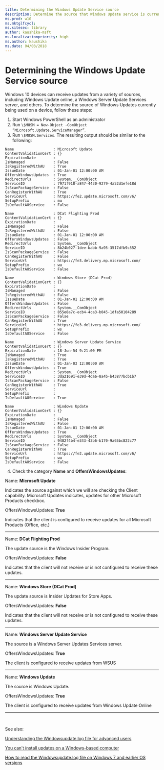 ```yaml
---
title: Determining the Windows Update Service source
description: Determine the source that Windows Update service is currently using.
ms.prod: w10
ms.mktglfcycl: 
ms.sitesec: library
author: kaushika-msft
ms.localizationpriority: high
ms.author: kaushika
ms.date: 04/03/2018
---
```


# Determining the Windows Update Service source

Windows 10 devices can receive updates from a variety of sources, including Windows Update online, a Windows Server Update Services server, and others. To determine the source of Windows Updates currently being used on a device, follow these steps: 

1.  Start Windows PowerShell as an administrator
2.  Run  `\$MUSM = New-Object -ComObject   “Microsoft.Update.ServiceManager”`.
3.  Run `\$MUSM.Services`. The resulting output should be similar to the following: 

```
Name                  : Microsoft Update
ContentValidationCert : {}
ExpirationDate        :
IsManaged             : False
IsRegisteredWithAU    : True
IssueDate             : 01-Jan-01 12:00:00 AM
OffersWindowsUpdates  : True
RedirectUrls          : System.__ComObject
ServiceID             : 7971f918-a847-4430-9279-4a52d1efe18d
IsScanPackageService  : False
CanRegisterWithAU     : True
ServiceUrl            : https://fe2.update.microsoft.com/v6/
SetupPrefix           : mu
IsDefaultAUService    : False

Name                  : DCat Flighting Prod
ContentValidationCert : {}
ExpirationDate        :
IsManaged             : False
IsRegisteredWithAU    : False
IssueDate             : 01-Jan-01 12:00:00 AM
OffersWindowsUpdates  : False
RedirectUrls          : System.__ComObject
ServiceID             : 8b24b027-1dee-babb-9a95-3517dfb9c552
IsScanPackageService  : False
CanRegisterWithAU     : False
ServiceUrl            : https://fe3.delivery.mp.microsoft.com/
SetupPrefix           : wu
IsDefaultAUService    : False

Name                  : Windows Store (DCat Prod)
ContentValidationCert : {}
ExpirationDate        :
IsManaged             : False
IsRegisteredWithAU    : False
IssueDate             : 01-Jan-01 12:00:00 AM
OffersWindowsUpdates  : False
RedirectUrls          : System.__ComObject
ServiceID             : 855e8a7c-ecb4-4ca3-b045-1dfa50104289
IsScanPackageService  : False
CanRegisterWithAU     : True
ServiceUrl            : https://fe3.delivery.mp.microsoft.com/
SetupPrefix           : ws
IsDefaultAUService    : False

Name                  : Windows Server Update Service
ContentValidationCert : {}
ExpirationDate        : 18-Jun-54 9:21:00 PM
IsManaged             : True
IsRegisteredWithAU    : True
IssueDate             : 01-Jan-03 12:00:00 AM
OffersWindowsUpdates  : True
RedirectUrls          : System.__ComObject
ServiceID             : 3da21691-e39d-4da6-8a4b-b43877bcb1b7
IsScanPackageService  : False
CanRegisterWithAU     : True
ServiceUrl            :
SetupPrefix           :
IsDefaultAUService    : True

Name                  : Windows Update
ContentValidationCert : {}
ExpirationDate        :
IsManaged             : False
IsRegisteredWithAU    : False
IssueDate             : 01-Jan-01 12:00:00 AM
OffersWindowsUpdates  : True
RedirectUrls          : System.__ComObject
ServiceID             : 9482f4b4-e343-43b6-b170-9a65bc822c77
IsScanPackageService  : False
CanRegisterWithAU     : True
ServiceUrl            : https://fe2.update.microsoft.com/v6/
SetupPrefix           : wu
IsDefaultAUService    : False
```


4. Check the category **Name** and **OffersWindowsUpdates**: 

Name: **Microsoft Update**

Indicates the source against which we will are checking the Client capability. Microsoft Updates indicates, updates for other Microsoft Products checkbox.

OffersWindowsUpdates: **True**

Indicates that the client is configured to receive updates for all Microsoft Products (Office, etc.)

---

Name: **DCat Flighting Prod**

The update source is the Windows Insider Program.

OffersWindowsUpdates: **False**

Indicates that the client will not receive or is not configured to receive these updates.

---

Name: **Windows Store (DCat Prod)**

The update source is Insider Updates for Store Apps.

OffersWindowsUpdates: **False**

Indicates that the client will not receive or is not configured to receive these updates.

---

Name: **Windows Server Update Service**

The source is a Windows Server Updates Services server.

OffersWindowsUpdates: **True**

The client is configured to receive updates from WSUS

---
 
Name: **Windows Update**

The source is Windows Update.

OffersWindowsUpdates: **True**

The client is configured to receive updates from Windows Update Online

---
 

See also:

[Understanding the Windowsupdate.log file for advanced users](https://support.microsoft.com/help/4035760)

[You can't install updates on a Windows-based computer](https://support.microsoft.com/help/2509997/you-can-t-install-updates-on-a-windows-based-computer)

[How to read the Windowsupdate.log file on Windows 7 and earlier OS versions](https://support.microsoft.com/help/902093/how-to-read-the-windowsupdate-log-file)
